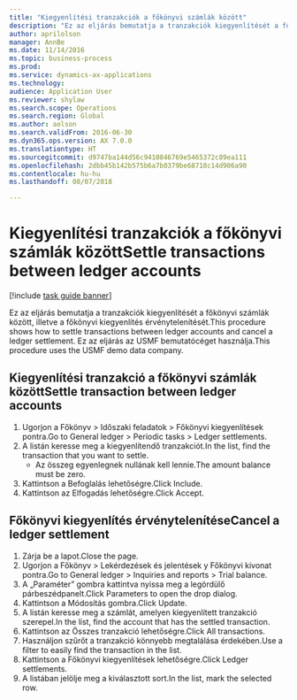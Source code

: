 ```yaml
--- 
title: "Kiegyenlítési tranzakciók a főkönyvi számlák között"
description: "Ez az eljárás bemutatja a tranzakciók kiegyenlítését a főkönyvi számlák között, illetve a főkönyvi kiegyenlítés érvénytelenítését."
author: aprilolson
manager: AnnBe
ms.date: 11/14/2016
ms.topic: business-process
ms.prod: 
ms.service: dynamics-ax-applications
ms.technology: 
audience: Application User
ms.reviewer: shylaw
ms.search.scope: Operations
ms.search.region: Global
ms.author: aolson
ms.search.validFrom: 2016-06-30
ms.dyn365.ops.version: AX 7.0.0
ms.translationtype: HT
ms.sourcegitcommit: d9747ba144d56c9410846769e5465372c89ea111
ms.openlocfilehash: 2dbb45b142b575b6a7b0379be68718c14d906a90
ms.contentlocale: hu-hu
ms.lasthandoff: 08/07/2018

---
```

# <a name="settle-transactions-between-ledger-accounts"></a><span data-ttu-id="a5bd0-103">Kiegyenlítési tranzakciók a főkönyvi számlák között</span><span class="sxs-lookup"><span data-stu-id="a5bd0-103">Settle transactions between ledger accounts</span></span>

[!include [task guide banner](../../includes/task-guide-banner.md)]

<span data-ttu-id="a5bd0-104">Ez az eljárás bemutatja a tranzakciók kiegyenlítését a főkönyvi számlák között, illetve a főkönyvi kiegyenlítés érvénytelenítését.</span><span class="sxs-lookup"><span data-stu-id="a5bd0-104">This procedure shows how to settle transactions between ledger accounts and cancel a ledger settlement.</span></span> <span data-ttu-id="a5bd0-105">Ez az eljárás az USMF bemutatócéget használja.</span><span class="sxs-lookup"><span data-stu-id="a5bd0-105">This procedure uses the USMF demo data company.</span></span>


## <a name="settle-transaction-between-ledger-accounts"></a><span data-ttu-id="a5bd0-106">Kiegyenlítési tranzakció a főkönyvi számlák között</span><span class="sxs-lookup"><span data-stu-id="a5bd0-106">Settle transaction between ledger accounts</span></span>
1. <span data-ttu-id="a5bd0-107">Ugorjon a Főkönyv > Időszaki feladatok > Főkönyvi kiegyenlítések pontra.</span><span class="sxs-lookup"><span data-stu-id="a5bd0-107">Go to General ledger > Periodic tasks > Ledger settlements.</span></span>
2. <span data-ttu-id="a5bd0-108">A listán keresse meg a kiegyenlítendő tranzakciót.</span><span class="sxs-lookup"><span data-stu-id="a5bd0-108">In the list, find the transaction that you want to settle.</span></span>
    * <span data-ttu-id="a5bd0-109">Az összeg egyenlegnek nullának kell lennie.</span><span class="sxs-lookup"><span data-stu-id="a5bd0-109">The amount balance must be zero.</span></span>  
3. <span data-ttu-id="a5bd0-110">Kattintson a Befoglalás lehetőségre.</span><span class="sxs-lookup"><span data-stu-id="a5bd0-110">Click Include.</span></span>
4. <span data-ttu-id="a5bd0-111">Kattintson az Elfogadás lehetőségre.</span><span class="sxs-lookup"><span data-stu-id="a5bd0-111">Click Accept.</span></span>

## <a name="cancel-a-ledger-settlement"></a><span data-ttu-id="a5bd0-112">Főkönyvi kiegyenlítés érvénytelenítése</span><span class="sxs-lookup"><span data-stu-id="a5bd0-112">Cancel a ledger settlement</span></span>
1. <span data-ttu-id="a5bd0-113">Zárja be a lapot.</span><span class="sxs-lookup"><span data-stu-id="a5bd0-113">Close the page.</span></span>
2. <span data-ttu-id="a5bd0-114">Ugorjon a Főkönyv > Lekérdezések és jelentések y Főkönyvi kivonat pontra.</span><span class="sxs-lookup"><span data-stu-id="a5bd0-114">Go to General ledger > Inquiries and reports > Trial balance.</span></span>
3. <span data-ttu-id="a5bd0-115">A „Paraméter” gombra kattintva nyissa meg a legördülő párbeszédpanelt.</span><span class="sxs-lookup"><span data-stu-id="a5bd0-115">Click Parameters to open the drop dialog.</span></span>
4. <span data-ttu-id="a5bd0-116">Kattintson a Módosítás gombra.</span><span class="sxs-lookup"><span data-stu-id="a5bd0-116">Click Update.</span></span>
5. <span data-ttu-id="a5bd0-117">A listán keresse meg a számlát, amelyen kiegyenlített tranzakció szerepel.</span><span class="sxs-lookup"><span data-stu-id="a5bd0-117">In the list, find the account that has the settled transaction.</span></span>
6. <span data-ttu-id="a5bd0-118">Kattintson az Összes tranzakció lehetőségre.</span><span class="sxs-lookup"><span data-stu-id="a5bd0-118">Click All transactions.</span></span>
7. <span data-ttu-id="a5bd0-119">Használjon szűrőt a tranzakció könnyebb megtalálása érdekében.</span><span class="sxs-lookup"><span data-stu-id="a5bd0-119">Use a filter to easily find the transaction in the list.</span></span>
8. <span data-ttu-id="a5bd0-120">Kattintson a Főkönyvi kiegyenlítések lehetőségre.</span><span class="sxs-lookup"><span data-stu-id="a5bd0-120">Click Ledger settlements.</span></span>
9. <span data-ttu-id="a5bd0-121">A listában jelölje meg a kiválasztott sort.</span><span class="sxs-lookup"><span data-stu-id="a5bd0-121">In the list, mark the selected row.</span></span>



